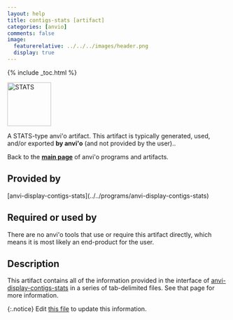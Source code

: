```yaml
---
layout: help
title: contigs-stats [artifact]
categories: [anvio]
comments: false
image:
  featurerelative: ../../../images/header.png
  display: true
---
```



{% include _toc.html %}


<img src="../../images/icons/STATS.png" alt="STATS" style="width:100px; border:none" />

A STATS-type anvi'o artifact. This artifact is typically generated, used, and/or exported **by anvi'o** (and not provided by the user)..

Back to the **[main page](../../)** of anvi'o programs and artifacts.

## Provided by


<p style="text-align: left" markdown="1"><span class="artifact-p">[anvi-display-contigs-stats](../../programs/anvi-display-contigs-stats)</span></p>


## Required or used by


There are no anvi'o tools that use or require this artifact directly, which means it is most likely an end-product for the user.


## Description

This artifact contains all of the information provided in the interface of <span class="artifact-n">[anvi-display-contigs-stats](/help/7/programs/anvi-display-contigs-stats)</span> in a series of tab-delimited files. See that page for more information. 


{:.notice}
Edit [this file](https://github.com/merenlab/anvio/tree/master/anvio/docs/artifacts/contigs-stats.md) to update this information.

